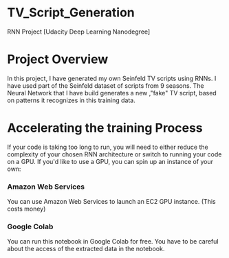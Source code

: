 # TV_Script_Generation
RNN Project [Udacity Deep Learning Nanodegree]

# Project Overview

In this project, I have generated my own Seinfeld TV scripts using RNNs. I have used part of the Seinfeld dataset of scripts from 9 seasons. The Neural Network that I have build generates a new ,"fake" TV script, based on patterns it recognizes in this training data.


# Accelerating the training Process

If your code is taking too long to run, you will need to either reduce the complexity of your chosen RNN architecture or switch to running your code on a GPU. If you'd like to use a GPU, you can spin up an instance of your own:

### Amazon Web Services
You can use Amazon Web Services to launch an EC2 GPU instance. (This costs money)

### Google Colab
You can run this notebook in Google Colab for free. You have to be careful about the access of the extracted data in the notebook.
